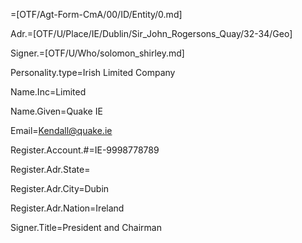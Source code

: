 =[OTF/Agt-Form-CmA/00/ID/Entity/0.md]

Adr.=[OTF/U/Place/IE/Dublin/Sir_John_Rogersons_Quay/32-34/Geo]

Signer.=[OTF/U/Who/solomon_shirley.md]

Personality.type=Irish Limited Company

Name.Inc=Limited

Name.Given=Quake IE

Email=Kendall@quake.ie

Register.Account.#=IE-9998778789

Register.Adr.State=</i>

Register.Adr.City=Dubin

Register.Adr.Nation=Ireland

Signer.Title=President and Chairman

